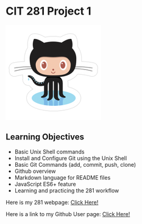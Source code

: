 # CIT 281 Project 1
<img src="images/github-logo.jpg" />

## Learning Objectives

- Basic Unix Shell commands
- Install and Configure Git using the Unix Shell
- Basic Git Commands (add, commit, push, clone)
- Github overview
- Markdown language for README files
- JavaScript ES6+ feature
- Learning and practicing the 281 workflow

Here is my 281 webpage: [Click Here!](https://pages.uoregon.edu/afg/281/)

Here is a link to my Github User page: [Click Here!](https://afg35.github.io/)
